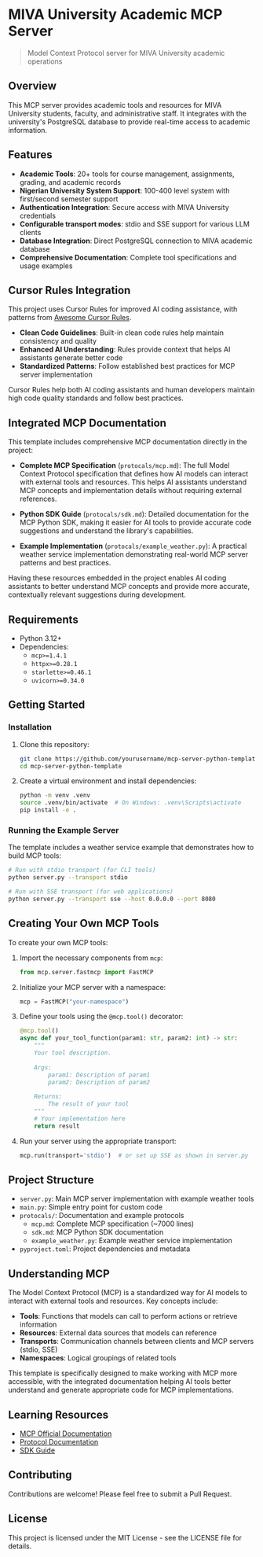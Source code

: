 # MIVA University Academic MCP Server

> Model Context Protocol server for MIVA University academic operations

## Overview

This MCP server provides academic tools and resources for MIVA University students, faculty, and administrative staff. It integrates with the university's PostgreSQL database to provide real-time access to academic information.

## Features

- **Academic Tools**: 20+ tools for course management, assignments, grading, and academic records
- **Nigerian University System Support**: 100-400 level system with first/second semester support  
- **Authentication Integration**: Secure access with MIVA University credentials
- **Configurable transport modes**: stdio and SSE support for various LLM clients
- **Database Integration**: Direct PostgreSQL connection to MIVA academic database
- **Comprehensive Documentation**: Complete tool specifications and usage examples

## Cursor Rules Integration

This project uses Cursor Rules for improved AI coding assistance, with patterns from [Awesome Cursor Rules](https://github.com/PatrickJS/awesome-cursorrules).

- **Clean Code Guidelines**: Built-in clean code rules help maintain consistency and quality
- **Enhanced AI Understanding**: Rules provide context that helps AI assistants generate better code
- **Standardized Patterns**: Follow established best practices for MCP server implementation

Cursor Rules help both AI coding assistants and human developers maintain high code quality standards and follow best practices.

## Integrated MCP Documentation

This template includes comprehensive MCP documentation directly in the project:

- **Complete MCP Specification** (`protocals/mcp.md`): The full Model Context Protocol specification that defines how AI models can interact with external tools and resources. This helps AI assistants understand MCP concepts and implementation details without requiring external references.

- **Python SDK Guide** (`protocals/sdk.md`): Detailed documentation for the MCP Python SDK, making it easier for AI tools to provide accurate code suggestions and understand the library's capabilities.

- **Example Implementation** (`protocals/example_weather.py`): A practical weather service implementation demonstrating real-world MCP server patterns and best practices.

Having these resources embedded in the project enables AI coding assistants to better understand MCP concepts and provide more accurate, contextually relevant suggestions during development.

## Requirements

- Python 3.12+
- Dependencies:
  - `mcp>=1.4.1`
  - `httpx>=0.28.1`
  - `starlette>=0.46.1`
  - `uvicorn>=0.34.0`

## Getting Started

### Installation

1. Clone this repository:
   ```bash
   git clone https://github.com/yourusername/mcp-server-python-template.git
   cd mcp-server-python-template
   ```

2. Create a virtual environment and install dependencies:
   ```bash
   python -m venv .venv
   source .venv/bin/activate  # On Windows: .venv\Scripts\activate
   pip install -e .
   ```

### Running the Example Server

The template includes a weather service example that demonstrates how to build MCP tools:

```bash
# Run with stdio transport (for CLI tools)
python server.py --transport stdio

# Run with SSE transport (for web applications)
python server.py --transport sse --host 0.0.0.0 --port 8080
```

## Creating Your Own MCP Tools

To create your own MCP tools:

1. Import the necessary components from `mcp`:
   ```python
   from mcp.server.fastmcp import FastMCP
   ```

2. Initialize your MCP server with a namespace:
   ```python
   mcp = FastMCP("your-namespace")
   ```

3. Define your tools using the `@mcp.tool()` decorator:
   ```python
   @mcp.tool()
   async def your_tool_function(param1: str, param2: int) -> str:
       """
       Your tool description.
       
       Args:
           param1: Description of param1
           param2: Description of param2
           
       Returns:
           The result of your tool
       """
       # Your implementation here
       return result
   ```

4. Run your server using the appropriate transport:
   ```python
   mcp.run(transport='stdio')  # or set up SSE as shown in server.py
   ```

## Project Structure

- `server.py`: Main MCP server implementation with example weather tools
- `main.py`: Simple entry point for custom code
- `protocals/`: Documentation and example protocols
  - `mcp.md`: Complete MCP specification (~7000 lines)
  - `sdk.md`: MCP Python SDK documentation
  - `example_weather.py`: Example weather service implementation
- `pyproject.toml`: Project dependencies and metadata

## Understanding MCP

The Model Context Protocol (MCP) is a standardized way for AI models to interact with external tools and resources. Key concepts include:

- **Tools**: Functions that models can call to perform actions or retrieve information
- **Resources**: External data sources that models can reference
- **Transports**: Communication channels between clients and MCP servers (stdio, SSE)
- **Namespaces**: Logical groupings of related tools

This template is specifically designed to make working with MCP more accessible, with the integrated documentation helping AI tools better understand and generate appropriate code for MCP implementations.

## Learning Resources

- [MCP Official Documentation](https://modelcontextprotocol.io/docs)
- [Protocol Documentation](./protocals/mcp.md)
- [SDK Guide](./protocals/sdk.md)

## Contributing

Contributions are welcome! Please feel free to submit a Pull Request.

## License

This project is licensed under the MIT License - see the LICENSE file for details.

